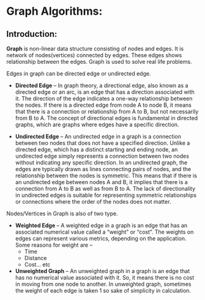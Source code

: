 
# Graph Algorithms:

## Introduction:

**Graph** is non-linear data structure consisting of nodes and edges. It is network of nodes(vertices) connected by edges. These edges shows relationship between the edges. Graph is used to solve real life problems.

Edges in graph can be directed edge or undirected edge.

- **Directed Edge** – In graph theory, a directional edge, also known as a directed edge or an arc, is an edge that has a direction associated with it. The direction of the edge indicates a one-way relationship between the nodes. If there is a directed edge from node A to node B, it means that there is a connection or relationship from A to B, but not necessarily from B to A. The concept of directional edges is fundamental in directed graphs, which are graphs where edges have a specific direction.

- **Undirected Edge** – An undirected edge in a graph is a connection between two nodes that does not have a specified direction. Unlike a directed edge, which has a distinct starting and ending node, an undirected edge simply represents a connection between two nodes without indicating any specific direction. In an undirected graph, the edges are typically drawn as lines connecting pairs of nodes, and the relationship between the nodes is symmetric. This means that if there is an undirected edge between nodes A and B, it implies that there is a connection from A to B as well as from B to A. The lack of directionality in undirected edges is suitable for representing symmetric relationships or connections where the order of the nodes does not matter.


Nodes/Vertices in Graph is also of two type.

- **Weighted Edge** – A weighted edge in a graph is an edge that has an associated numerical value called a “weight” or “cost”. The weights on edges can represent various metrics, depending on the application. Some reasons for weight are –
    * Time
    * Distance
    * Cost… etc
- **Unweighted Graph** – An unweighted graph in a graph is an edge that has no numerical value associated with it. So, it means there is no cost in moving from one node to another. In unweighted graph, sometimes the weight of each edge is taken 1 so sake of simplicity in calculation.
